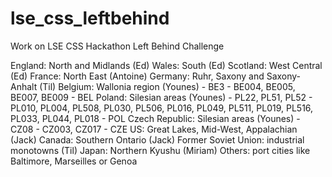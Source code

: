 # lse_css_leftbehind
Work on LSE CSS Hackathon Left Behind Challenge

England: North and Midlands (Ed)
Wales: South (Ed)
Scotland: West Central (Ed)
France: North East (Antoine)
Germany: Ruhr, Saxony and Saxony-Anhalt (Til)
Belgium: Wallonia region (Younes) - BE3 - BE004, BE005, BE007, BE009 - BEL
Poland: Silesian areas (Younes) - PL22, PL51, PL52 - PL010, PL004, PL508, PL030, PL506, PL016, PL049, PL511, PL019, PL516, PL033, PL044, PL018 - POL
Czech Republic: Silesian areas (Younes) - CZ08 - CZ003, CZ017 - CZE
US: Great Lakes, Mid-West, Appalachian (Jack)
Canada: Southern Ontario (Jack)
Former Soviet Union: industrial monotowns (Til)
Japan: Northern Kyushu (Miriam)
Others: port cities like Baltimore, Marseilles or Genoa
